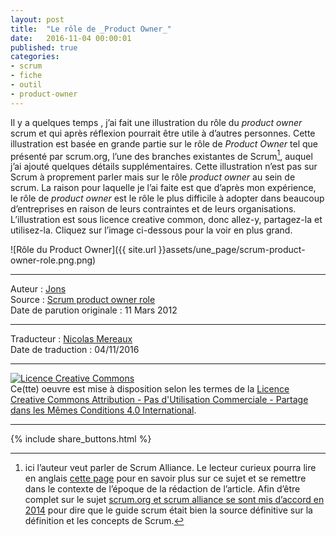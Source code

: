 ```yaml
---
layout: post
title:  "Le rôle de _Product Owner_"
date:   2016-11-04 00:00:01
published: true
categories: 
- scrum
- fiche
- outil
- product-owner
---
```


Il y a quelques temps , j’ai fait une illustration du rôle du _product owner_ scrum et qui après réflexion pourrait être utile à d’autres personnes. Cette illustration est basée en grande partie sur le rôle de _Product Owner_ tel que présenté par scrum.org, l’une des branches existantes de Scrum[^1], auquel j’ai ajouté quelques détails supplémentaires. Cette illustration n’est pas sur Scrum à proprement parler mais sur le rôle _product owner_ au sein de scrum. La raison pour laquelle je l’ai faite est que d’après mon expérience, le rôle de _product owner_ est le rôle le plus difficile à adopter dans beaucoup d’entreprises en raison de leurs contraintes et de leurs organisations. L’illustration est sous licence creative common, donc allez-y, partagez-la et utilisez-la. Cliquez sur l’image ci-dessous pour la voir en plus grand.

![Rôle du Product Owner]({{ site.url }}assets/une_page/scrum-product-owner-role.png.png)

[^1]: ici l’auteur veut parler de Scrum Alliance. Le lecteur curieux pourra lire en anglais [cette page](https://www.scrum.org/About/Origins) pour en savoir plus sur ce sujet et se remettre dans le contexte de l’époque de la rédaction de l’article. Afin d’être complet sur le sujet [scrum.org et scrum alliance se sont mis d’accord en 2014](http://blog.scrum.org/announcing-scrumguides-org/) pour dire que le guide scrum était bien la source définitive sur la définition et les concepts de Scrum.
---  
Auteur : [Jons](https://jonstechbits.wordpress.com/about/)  
Source : [Scrum product owner role](https://jonstechbits.wordpress.com/2012/03/11/scrum-product-owner-role-3-2/)  
Date de parution originale : 11 Mars 2012  

---
Traducteur : [Nicolas Mereaux](http://www.les-traducteurs-agiles.org/traducteurs/)  
Date de traduction : 04/11/2016  

---

<a rel="license" href="http://creativecommons.org/licenses/by-nc-sa/4.0/"><img alt="Licence Creative Commons" style="border-width:0" src="http://i.creativecommons.org/l/by-nc-sa/4.0/88x31.png" /></a><br />Ce(tte) oeuvre est mise à disposition selon les termes de la <a rel="license" href="http://creativecommons.org/licenses/by-nc-sa/4.0/">Licence Creative Commons Attribution - Pas d'Utilisation Commerciale - Partage dans les Mêmes Conditions 4.0 International</a>.

---

{% include share_buttons.html %}